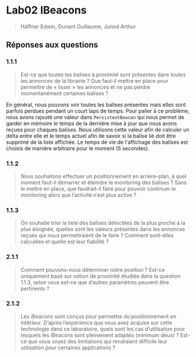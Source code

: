 # Lab02 IBeacons
> Häffner Edwin, Dunant Guillaume, Junod Arthur

## Réponses aux questions
### 1.1.1
> Est-ce que toutes les balises à proximité sont présentes dans toutes les annonces de la librairie ? Que faut-il mettre en place pour permettre de « lisser » les annonces et ne pas perdre momentanément certaines balises ?

En général, nous pouvons voir toutes les balises présentes mais elles sont parfois perdues pendant un court laps de temps. Pour palier à ce problème, nous avons rajouté une valeur dans `PersistentBeacon` qui nous permet de garder en mémoire le temps de la dernière mise à jour que nous avons reçues pour chaques balises. Nous utilisons cette valeur afin de calculer un delta entre elle et le temps actuel afin de savoir si la balise lié doit être supprimé de la liste affichée. Le temps de vie de l'affichage des balises est choisis de manière arbitraire pour le moment (5 secondes).

### 1.1.2
> Nous souhaitons effectuer un positionnement en arrière-plan, à quel moment faut-il démarrer et éteindre le monitoring des balises ? Sans le mettre en place, que faudrait-il faire pour pouvoir continuer le monitoring alors que l’activité n’est plus active ?


### 1.1.3
> On souhaite trier la liste des balises détectées de la plus proche à la plus éloignée, quelles sont les valeurs présentes dans les annonces reçues qui nous permettraient de le faire ? Comment sont-elles calculées et quelle est leur fiabilité ?


### 2.1.1
> Comment pouvons-nous déterminer notre position ? Est-ce uniquement basé sur notion de proximité étudiée dans la question 1.1.3, selon vous est-ce que d’autres paramètres peuvent être pertinents ?


### 2.1.2
> Les iBeacons sont conçus pour permettre du positionnement en intérieur. D’après l’expérience que vous avez acquise sur cette technologie dans ce laboratoire, quels sont les cas d’utilisation pour lesquels les iBeacons sont pleinement adaptés (minimum deux) ? Est-ce que vous voyez des limitations qui rendraient difficile leur utilisation pour certaines applications ?


